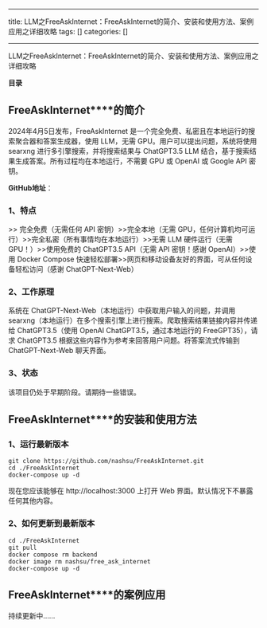 
--- 
title:  LLM之FreeAskInternet：FreeAskInternet的简介、安装和使用方法、案例应用之详细攻略 
tags: []
categories: [] 

---
LLM之FreeAskInternet：FreeAskInternet的简介、安装和使用方法、案例应用之详细攻略





**目录**



























## **FreeAskInternet****的简介**

2024年4月5日发布，FreeAskInternet 是一个完全免费、私密且在本地运行的搜索聚合器和答案生成器，使用 LLM，无需 GPU。用户可以提出问题，系统将使用 searxng 进行多引擎搜索，并将搜索结果与 ChatGPT3.5 LLM 结合，基于搜索结果生成答案。所有过程均在本地运行，不需要 GPU 或 OpenAI 或 Google API 密钥。

**<strong>GitHub地址**</strong>：







### **<strong><strong>1、特点**</strong></strong>

&gt;&gt; 完全免费（无需任何 API 密钥）&gt;&gt;完全本地（无需 GPU，任何计算机均可运行）&gt;&gt;完全私密（所有事情均在本地运行）&gt;&gt;无需 LLM 硬件运行（无需 GPU！）&gt;&gt;使用免费的 ChatGPT3.5 API（无需 API 密钥！感谢 OpenAI）&gt;&gt;使用 Docker Compose 快速轻松部署&gt;&gt;网页和移动设备友好的界面，可从任何设备轻松访问（感谢 ChatGPT-Next-Web）



### **<strong><strong>2、工作原理**</strong></strong>

系统在 ChatGPT-Next-Web（本地运行）中获取用户输入的问题，并调用 searxng（本地运行）在多个搜索引擎上进行搜索。爬取搜索结果链接内容并传递给 ChatGPT3.5（使用 OpenAI ChatGPT3.5，通过本地运行的 FreeGPT35），请求 ChatGPT3.5 根据这些内容作为参考来回答用户问题。将答案流式传输到 ChatGPT-Next-Web 聊天界面。





### **<strong><strong>3、状态**</strong></strong>

该项目仍处于早期阶段。请期待一些错误。











## **FreeAskInternet****的安装和使用方法**

### **<strong><strong>1、运行最新版本**</strong></strong>

```
git clone https://github.com/nashsu/FreeAskInternet.git
cd ./FreeAskInternet
docker-compose up -d 
```

现在您应该能够在 http://localhost:3000 上打开 Web 界面。默认情况下不暴露任何其他内容。



### **<strong><strong>2、如何更新到最新版本**</strong></strong>

```
cd ./FreeAskInternet
git pull
docker compose rm backend
docker image rm nashsu/free_ask_internet
docker-compose up -d
```







## **FreeAskInternet****的案例应用**

持续更新中……







